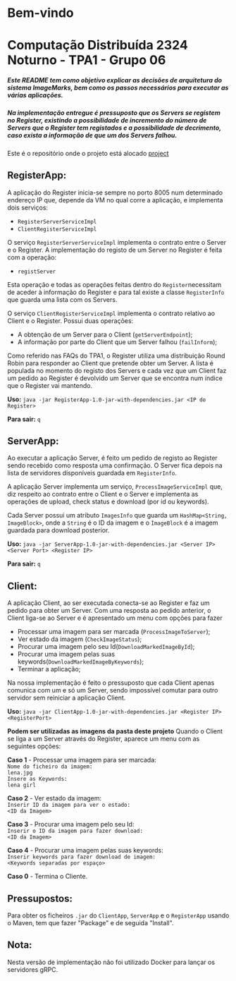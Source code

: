 # Bem-vindo

# Computação Distribuída 2324 Noturno - TPA1 - Grupo 06

##### Este README tem como objetivo explicar as decisões de arquitetura do sistema ImageMarks, bem como os passos necessários para executar as várias aplicações.
##### Na implementação entregue é pressuposto que os Servers se registem no Register, existindo a possibilidade de incremento do número de Servers que o Register tem registados e a possibilidade de decrimento, caso exista a informação de que um dos Servers falhou.

Este é o  repositório onde o projeto está alocado [project](https://github.com/sofiafernandescd/cd_meim2324)

## RegisterApp:

A aplicação do Register inicia-se sempre no porto 8005 num determinado endereço IP que, depende da VM no qual corre a aplicação, e implementa dois serviços: 
- `RegisterServerServiceImpl`
- `ClientRegisterServiceImpl`

O serviço `RegisterServerServiceImpl` implementa o contrato entre o Server e o Register. A implementação do registo de um Server no Register é feita com a operação:
- `registServer` 

Esta operação e todas as operações feitas dentro do `Register`necessitam de aceder à informação do Register e para tal existe a classe `RegisterInfo` que guarda uma lista com os Servers.

O serviço `ClientRegisterServiceImpl` implementa o contrato relativo ao Client e o Register. 
Possui duas operações: 
- A obtenção de um Server para o Client (`getServerEndpoint`);
- A informação por parte do Client que um Server falhou (`failInform`);

Como referido nas FAQs do TPA1, o Register utiliza uma distribuição Round Robin para responder ao Client que pretende obter um Server. 
A lista é populada no momento do registo dos Servers e cada vez que um Client faz um pedido ao Register é devolvido um Server que se encontra num índice que o Register vai mantendo.

**Uso:** `java -jar RegisterApp-1.0-jar-with-dependencies.jar <IP do Register>`

**Para sair:** `q`


## ServerApp:

Ao executar a aplicação Server, é feito um pedido de registo ao Register sendo recebido como resposta uma confirmação. O Server fica depois na lista de servidores disponíveis guardada em `RegisterInfo`.

A aplicação Server implementa um serviço, `ProcessImageServiceImpl` que, diz respeito ao contrato entre o Client e o Server e implementa as operações de upload, check status e download (por id ou keywords).

Cada Server possui um atributo `ImagesInfo` que guarda um `HashMap<String, ImageBlock>`, onde a `String` é o ID da imagem e o `ÌmageBlock` é a imagem guardada para download posterior.

**Uso:** `java -jar ServerApp-1.0-jar-with-dependencies.jar <Server IP> <Server Port> <Register IP>`

**Para sair:** `q`

## Client:

A aplicação Client, ao ser executada conecta-se ao Register e faz um pedido para obter um Server. 
Com uma resposta ao pedido anterior, o Client liga-se ao Server e é apresentado um menu com opções para fazer 
- Processar uma imagem para ser marcada (`ProcessImageToServer`);
- Ver estado da imagem (`CheckImageStatus`);
- Procurar uma imagem pelo seu Id(`DownloadMarkedImageById`);
- Procurar uma imagem pelas suas keywords(`DownloadMarkedImageByKeywords`);
- Terminar a aplicação;

Na nossa implementação é feito o pressuposto que cada Client apenas comunica com um e só um Server, sendo impossível 
comutar para outro servidor sem reiniciar a aplicação Client.

**Uso:** `java -jar ClientApp-1.0-jar-with-dependencies.jar <Register IP> <RegisterPort>`

**Podem ser utilizadas as imagens da pasta deste projeto**
Quando o Client se liga a um Server através do Register, aparece um menu com as seguintes opções: 

**Caso 1** - Processar uma imagem para ser marcada:<br>
`Nome do ficheiro da imagem:` <br>
`lena.jpg` <br>
`Insere as Keywords:` <br>
`lena girl` <br>

**Caso 2** - Ver estado da imagem:<br>
`Inserir ID da imagem para ver o estado:` <br>
`<ID da Imagem>` <br>

**Caso 3** - Procurar uma imagem pelo seu Id:<br>
`Inserir o ID da imagem para fazer download:` <br>
`<ID da Imagem>` <br>

**Caso 4** - Procurar uma imagem pelas suas keywords:<br>
`Inserir keywords para fazer download de imagem:` <br>
`<Keywords separadas por espaço>` <br>

**Caso 0** - Termina o Cliente.

## Pressupostos:
Para obter os ficheiros `.jar` do `ClientApp`, `ServerApp` e o `RegisterApp` usando o Maven, tem que fazer "Package" e de seguida "Install".

## Nota:
Nesta versão de implementação não foi utilizado Docker para lançar os servidores gRPC.